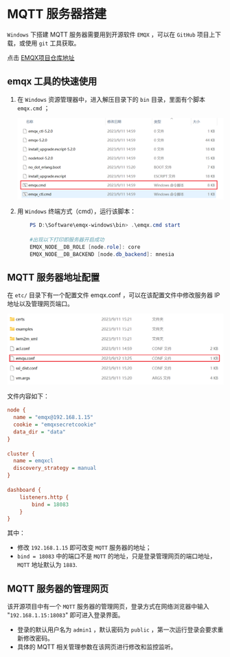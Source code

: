 # MQTT 服务器搭建

`Windows` 下搭建 MQTT 服务器需要用到开源软件 `EMQX` ，可以在 `GitHub` 项目上下载，或使用 `git` 工具获取。

点击 [EMQX项目仓库地址](https://github.com/emqx/emqx.git)

## emqx 工具的快速使用

1. 在 `Windows` 资源管理器中，进入解压目录下的 `bin` 目录，里面有个脚本 `emqx.cmd` ；
    
    ![emqx-bin](png/emqx-bin.png)

2. 用 `Windows` 终端方式（cmd），运行该脚本：

    ```powershell
        PS D:\Software\emqx-windows\bin> .\emqx.cmd start

        #出现以下打印即服务器开启成功
        EMQX_NODE__DB_ROLE [node.role]: core
        EMQX_NODE__DB_BACKEND [node.db_backend]: mnesia
    ```
    
## MQTT 服务器地址配置

在 `etc/` 目录下有一个配置文件 emqx.conf ，可以在该配置文件中修改服务器 IP 地址以及管理网页端口。

![emqx-bin](png/emqx-etc.png)

文件内容如下：
```ini
node {
  name = "emqx@192.168.1.15"
  cookie = "emqxsecretcookie"
  data_dir = "data"
}

cluster {
  name = emqxcl
  discovery_strategy = manual
}

dashboard {
    listeners.http {
        bind = 18083
    }
}
```
其中：
- 修改 `192.168.1.15` 即可改变 `MQTT` 服务器的地址；
- `bind = 18083` 中的端口不是 `MQTT` 的地址，只是登录管理网页的端口地址，`MQTT` 地址默认为 `1883`.

## MQTT 服务器的管理网页

该开源项目中有一个 `MQTT` 服务器的管理网页，登录方式在网络浏览器中输入 "`192.168.1.15:18083`" 即可进入登录界面。

- 登录的默认用户名为 `admin1` ，默认密码为 `public` ，第一次运行登录会要求重新修改密码。
- 具体的 MQTT 相关管理参数在该网页进行修改和监控监听。